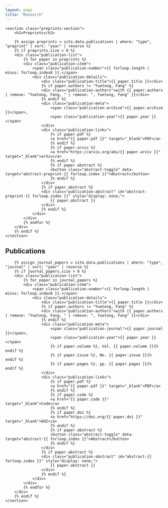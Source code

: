 ```yaml
---
layout: page
title: "Research"
---
```


    <section class="preprints-section">
        <h2>Preprints</h2>
        
        {% assign preprints = site.data.publications | where: "type", "preprint" | sort: "year" | reverse %}
        {% if preprints.size > 0 %}
        <div class="publication-list">
            {% for paper in preprints %}
            <div class="publication-item">
                <span class="publication-number">{{ forloop.length | minus: forloop.index0 }}.</span>
                <div class="publication-details">
                    <div class="publication-title">{{ paper.title }}</div>
                    {% if paper.authors != "Yuetong, Fang" %}
                    <div class="publication-authors">with {{ paper.authors | remove: "Yuetong, Fang, " | remove: ", Yuetong, Fang" }}</div>
                    {% endif %}
                    <div class="publication-meta">
                        <span class="publication-archive">{{ paper.archive }}</span>, 
                        <span class="publication-year">{{ paper.year }}</span>
                    </div>
                    <div class="publication-links">
                        {% if paper.pdf %}
                        <a href="{{ paper.pdf }}" target="_blank">PDF</a>
                        {% endif %}
                        {% if paper.arxiv %}
                        <a href="https://arxiv.org/abs/{{ paper.arxiv }}" target="_blank">arXiv</a>
                        {% endif %}
                        {% if paper.abstract %}
                        <button class="abstract-toggle" data-target="abstract-preprint-{{ forloop.index }}">Abstract</button>
                        {% endif %}
                    </div>
                    {% if paper.abstract %}
                    <div class="publication-abstract" id="abstract-preprint-{{ forloop.index }}" style="display: none;">
                        {{ paper.abstract }}
                    </div>
                    {% endif %}
                </div>
            </div>
            {% endfor %}
        </div>
        {% endif %}
    </section>

<section class="publications-section">
        <h2>Publications</h2>
        
        {% assign journal_papers = site.data.publications | where: "type", "journal" | sort: "year" | reverse %}
        {% if journal_papers.size > 0 %}
        <div class="publication-list">
            {% for paper in journal_papers %}
            <div class="publication-item">
                <span class="publication-number">{{ forloop.length | minus: forloop.index0 }}.</span>
                <div class="publication-details">
                    <div class="publication-title">{{ paper.title }}</div>
                    {% if paper.authors != "Yuetong, Fang" %}
                    <div class="publication-authors">with {{ paper.authors | remove: "Yuetong, Fang, " | remove: ", Yuetong, Fang" }}</div>
                    {% endif %}
                    <div class="publication-meta">
                        <span class="publication-journal">{{ paper.journal }}</span>, 
                        <span class="publication-year">{{ paper.year }}</span>
                        {% if paper.volume %}, Vol. {{ paper.volume }}{% endif %}
                        {% if paper.issue %}, No. {{ paper.issue }}{% endif %}
                        {% if paper.pages %}, pp. {{ paper.pages }}{% endif %}
                    </div>
                    <div class="publication-links">
                        {% if paper.pdf %}
                        <a href="{{ paper.pdf }}" target="_blank">PDF</a>
                        {% endif %}
                        {% if paper.code %}
                        <a href="{{ paper.code }}" target="_blank">Code</a>
                        {% endif %}
                        {% if paper.doi %}
                        <a href="https://doi.org/{{ paper.doi }}" target="_blank">DOI</a>
                        {% endif %}
                        {% if paper.abstract %}
                        <button class="abstract-toggle" data-target="abstract-{{ forloop.index }}">Abstract</button>
                        {% endif %}
                    </div>
                    {% if paper.abstract %}
                    <div class="publication-abstract" id="abstract-{{ forloop.index }}" style="display: none;">
                        {{ paper.abstract }}
                    </div>
                    {% endif %}
                </div>
            </div>
            {% endfor %}
        </div>
        {% endif %}
    </section>

<script>
document.addEventListener('DOMContentLoaded', function() {
    const abstractButtons = document.querySelectorAll('.abstract-toggle');
    
    abstractButtons.forEach(button => {
        button.addEventListener('click', function() {
            const targetId = this.getAttribute('data-target');
            const abstractDiv = document.getElementById(targetId);
            
            if (abstractDiv) {
                const isVisible = abstractDiv.style.display !== 'none';
                
                if (isVisible) {
                    abstractDiv.style.display = 'none';
                    this.textContent = 'Abstract';
                } else {
                    abstractDiv.style.display = 'block';
                    this.textContent = 'Hide Abstract';
                }
            }
        });
    });
});
</script>